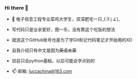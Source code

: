 ### Hi there 👋

<!--
**Lucca9102/Lucca9102** is a ✨ _special_ ✨ repository because its `README.md` (this file) appears on your GitHub profile.

Here are some ideas to get you started:

- 🔭 I’m currently working on ...
- 🌱 I’m currently learning ...
- 👯 I’m looking to collaborate on ...
- 🤔 I’m looking for help with ...
- 💬 Ask me about ...
- 📫 How to reach me: ...
- 😄 Pronouns: ...
- ⚡ Fun fact: ...
-->

- 🌱 电子信息工程专业菜鸡大学生，资深肥宅一只\_(:3 j ∠)_
- 写代码只是业余爱好，图一乐，没有靠这个吃饭的想法
- 就连这个GitHub账号也是为了学Git和记代码笔记才开始用的XD
- 自我介绍只有中文是因为<s>英语太菜</s>
- 目前只会python基础，以后可能会学点别的

- 📫 邮箱: luccachina@163.com
